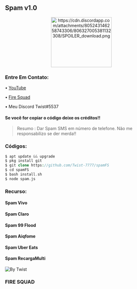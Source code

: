 ## Spam v1.0


<p align="center">
  <a href="https://youtube.com/channel/UCBZld3eQeyxKmNeholLkpCg">
    <img src="logo.png" alt="https://cdn.discordapp.com/attachments/805243146258743306/806327005381132308/SPOILER_download.png" width="200" height="165">
  </a>


### Entre Em Contato:

• [YouTube](https://youtube.com/channel/UCBZld3eQeyxKmNeholLkpCg)

• [Fire Squad](https://discord.gg/MNHaPVeZb7)

• Meu Discord Twist#5537

#### Se você for copiar o código deixe os créditos!!
> Resumo : Dar Spam SMS em número de telefone.
Não me responsabilizo se der merda!!

### Códigos:

```php
$ apt update && upgrade
$ pkg install git
$ git clone https://github.com/Twist-7777/spamFS
$ cd spamFS
$ bash install.sh
$ node spam.js

```


### Recurso:
#### Spam Vivo
#### Spam Claro
#### Spam 99 Flood
#### Spam Aiqfome
#### Spam Uber Eats
#### Spam RecargaMulti

![By Twist](https://cdn.discordapp.com/attachments/806587907120431153/806936892645834822/SPOILER_Screenshot_20210204-141751_Termux2.jpg)


### FIRE SQUAD
